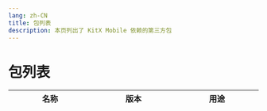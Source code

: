 ```yaml
---
lang: zh-CN
title: 包列表
description: 本页列出了 KitX Mobile 依赖的第三方包
---
```


<script setup>
import { h } from 'vue'

var icon_url = "https://shields.io/pub/v/";
var pub_url = "https://pub.flutter-io.cn/packages/";

const L = (props, _) => h(
    'tr',
    [
        h(
            'td',
            [
                h("a", {href: pub_url + props.n}, props.n)
            ]
        ),
        h(
            'td',
            [
                props.v,
                // h("br"),
                // h("a", {href: pub_url + props.n}, h("img", {src: icon_url + props.n + "?label=", alt: props.v}))
            ]
        ),
        h('td', props.u),
    ]
)
</script>

# 包列表

<table style="width: 100%; display: table;">
    <thead>
        <tr>
            <th>名称</th>
            <th>版本</th>
            <th>用途</th>
        </tr>
    </thead>
    <tbody>
        <!--Warn: Below contents are auto generated, don't touch it !-->
        <!--Begin PackagesTable-->
        <L n="badges" v="^3.1.1" u="A package for creating badges. Badges can be used for an additional marker for any widget, e.g. show a number of items in a shopping cart." />
        <L n="battery_plus" v="^4.0.1" u="Flutter plugin for accessing information about the battery state(full, charging, discharging)." />
        <L n="built_collection" v="^5.1.1" u="Immutable collections based on the SDK collections. Each SDK collection class is split into a new immutable collection class and a corresponding mutable builder class." />
        <L n="built_value" v="^8.4.4" u="Value types with builders, Dart classes as enums, and serialization. This library is the runtime dependency." />
        <L n="community_material_icon" v="^5.9.55" u="A community material design icon flutter packages based on https://materialdesignicons.com/" />
        <L n="concentric_transition" v="^1.0.3" u="Concentric Transition effect. Useful for onboarding, page transitions etc." />
        <L n="crypto" v="^3.0.3" u="Implementations of SHA, MD5, and HMAC cryptographic functions." />
        <L n="device_info_plus" v="^9.0.2" u="Flutter plugin providing detailed information about the device (make, model, etc.), and Android or iOS version the app is running on." />
        <L n="f_logs" v="^2.0.1" u="FLog provides quick &amp; simple logging solution. All logs are saved to the DB which can then be exported in files." />
        <L n="flutter" v="^3" u="Visit flutter.io to get started." />
        <L n="flutter_blue_plus" v="^1.5.2" u="Flutter plugin for connecting and communicationg with Bluetooth Low Energy devices, on Android and iOS" />
        <L n="flutter_chat_ui" v="^1.6.6" u="Actively maintained, community-driven chat UI implementation with an optional Firebase BaaS." />
        <L n="get" v="^4.6.5" u="Open screens/snackbars/dialogs without context, manage states and inject dependencies easily with GetX." />
        <L n="network_info_plus" v="^4.0.1" u="Flutter plugin for discovering information (e.g. WiFi details) of the network." />
        <L n="package_info_plus" v="^4.0.2" u="Flutter plugin for querying information about the application package, such as CFBundleVersion on iOS or versionCode on Android." />
        <L n="permission_handler" v="^10.4.1" u="Permission plugin for Flutter. This plugin provides a cross-platform (iOS, Android) API to request and check permissions." />
        <L n="sensors_plus" v="^3.0.2" u="Flutter plugin for accessing accelerometer, gyroscope, and magnetometer sensors." />
        <L n="shared_preferences" v="^2.2.0" u="Flutter plugin for reading and writing simple key-value pairs. Wraps NSUserDefaults on iOS and SharedPreferences on Android." />
        <L n="sliding_up_panel" v="^2.0.0+1" u="A draggable Flutter widget that makes implementing a SlidingUpPanel much easier!" />
        <L n="url_launcher" v="^6.1.11" u="Flutter plugin for launching a URL. Supports web, phone, SMS, and email schemes." />
        <L n="vibration" v="^1.8.1" u="A plugin for handling Vibration API on iOS, Android, and web." />
        <!--End PackagesTable-->
    </tbody>
</table>
